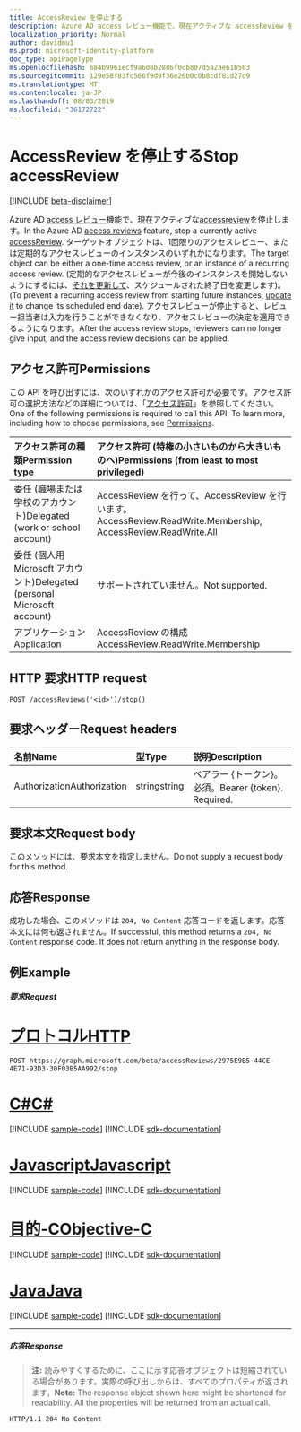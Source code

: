 ```yaml
---
title: AccessReview を停止する
description: Azure AD access レビュー機能で、現在アクティブな accessReview を停止します。  ターゲットオブジェクトは、1回限りのアクセスレビュー、または定期的なアクセスレビューのインスタンスのいずれかになります。  (定期的なアクセスレビューが今後のインスタンスを開始しないようにするには、それを更新して、スケジュールされた終了日を変更します)。  アクセスレビューが停止すると、レビュー担当者は入力を行うことができなくなり、アクセスレビューの決定を適用できるようになります。
localization_priority: Normal
author: davidmu1
ms.prod: microsoft-identity-platform
doc_type: apiPageType
ms.openlocfilehash: 684b9961ecf9a608b2886f0cb807d5a2ae61b503
ms.sourcegitcommit: 129e58f83fc566f9d9f36e26b0c0b8cdf81d27d9
ms.translationtype: MT
ms.contentlocale: ja-JP
ms.lasthandoff: 08/03/2019
ms.locfileid: "36172722"
---
```

# <a name="stop-accessreview"></a><span data-ttu-id="6fb6a-106">AccessReview を停止する</span><span class="sxs-lookup"><span data-stu-id="6fb6a-106">Stop accessReview</span></span>

[!INCLUDE [beta-disclaimer](../../includes/beta-disclaimer.md)]

<span data-ttu-id="6fb6a-107">Azure AD [access レビュー](../resources/accessreviews-root.md)機能で、現在アクティブな[accessreview](../resources/accessreview.md)を停止します。</span><span class="sxs-lookup"><span data-stu-id="6fb6a-107">In the Azure AD [access reviews](../resources/accessreviews-root.md) feature, stop a currently active [accessReview](../resources/accessreview.md).</span></span>  <span data-ttu-id="6fb6a-108">ターゲットオブジェクトは、1回限りのアクセスレビュー、または定期的なアクセスレビューのインスタンスのいずれかになります。</span><span class="sxs-lookup"><span data-stu-id="6fb6a-108">The target object can be either a one-time access review, or an instance of a recurring access review.</span></span>  <span data-ttu-id="6fb6a-109">(定期的なアクセスレビューが今後のインスタンスを開始しないようにするには、[それを更新して](accessreview-update.md)、スケジュールされた終了日を変更します)。</span><span class="sxs-lookup"><span data-stu-id="6fb6a-109">(To prevent a recurring access review from starting future instances, [update it](accessreview-update.md) to change its scheduled end date).</span></span>  <span data-ttu-id="6fb6a-110">アクセスレビューが停止すると、レビュー担当者は入力を行うことができなくなり、アクセスレビューの決定を適用できるようになります。</span><span class="sxs-lookup"><span data-stu-id="6fb6a-110">After the access review stops, reviewers can no longer give input, and the access review decisions can be applied.</span></span>
## <a name="permissions"></a><span data-ttu-id="6fb6a-111">アクセス許可</span><span class="sxs-lookup"><span data-stu-id="6fb6a-111">Permissions</span></span>
<span data-ttu-id="6fb6a-p103">この API を呼び出すには、次のいずれかのアクセス許可が必要です。アクセス許可の選択方法などの詳細については、「[アクセス許可](/graph/permissions-reference)」を参照してください。</span><span class="sxs-lookup"><span data-stu-id="6fb6a-p103">One of the following permissions is required to call this API. To learn more, including how to choose permissions, see [Permissions](/graph/permissions-reference).</span></span>

|<span data-ttu-id="6fb6a-114">アクセス許可の種類</span><span class="sxs-lookup"><span data-stu-id="6fb6a-114">Permission type</span></span>                        | <span data-ttu-id="6fb6a-115">アクセス許可 (特権の小さいものから大きいものへ)</span><span class="sxs-lookup"><span data-stu-id="6fb6a-115">Permissions (from least to most privileged)</span></span>              |
|:--------------------------------------|:---------------------------------------------------------|
|<span data-ttu-id="6fb6a-116">委任 (職場または学校のアカウント)</span><span class="sxs-lookup"><span data-stu-id="6fb6a-116">Delegated (work or school account)</span></span>     | <span data-ttu-id="6fb6a-117">AccessReview を行って、AccessReview を行います。</span><span class="sxs-lookup"><span data-stu-id="6fb6a-117">AccessReview.ReadWrite.Membership, AccessReview.ReadWrite.All</span></span> |
|<span data-ttu-id="6fb6a-118">委任 (個人用 Microsoft アカウント)</span><span class="sxs-lookup"><span data-stu-id="6fb6a-118">Delegated (personal Microsoft account)</span></span> | <span data-ttu-id="6fb6a-119">サポートされていません。</span><span class="sxs-lookup"><span data-stu-id="6fb6a-119">Not supported.</span></span> |
|<span data-ttu-id="6fb6a-120">アプリケーション</span><span class="sxs-lookup"><span data-stu-id="6fb6a-120">Application</span></span>                            | <span data-ttu-id="6fb6a-121">AccessReview の構成</span><span class="sxs-lookup"><span data-stu-id="6fb6a-121">AccessReview.ReadWrite.Membership</span></span>  |

## <a name="http-request"></a><span data-ttu-id="6fb6a-122">HTTP 要求</span><span class="sxs-lookup"><span data-stu-id="6fb6a-122">HTTP request</span></span>
<!-- { "blockType": "ignored" } -->
```http
POST /accessReviews('<id>')/stop()
```
## <a name="request-headers"></a><span data-ttu-id="6fb6a-123">要求ヘッダー</span><span class="sxs-lookup"><span data-stu-id="6fb6a-123">Request headers</span></span>
| <span data-ttu-id="6fb6a-124">名前</span><span class="sxs-lookup"><span data-stu-id="6fb6a-124">Name</span></span>         | <span data-ttu-id="6fb6a-125">型</span><span class="sxs-lookup"><span data-stu-id="6fb6a-125">Type</span></span>        | <span data-ttu-id="6fb6a-126">説明</span><span class="sxs-lookup"><span data-stu-id="6fb6a-126">Description</span></span> |
|:-------------|:------------|:------------|
| <span data-ttu-id="6fb6a-127">Authorization</span><span class="sxs-lookup"><span data-stu-id="6fb6a-127">Authorization</span></span> | <span data-ttu-id="6fb6a-128">string</span><span class="sxs-lookup"><span data-stu-id="6fb6a-128">string</span></span> | <span data-ttu-id="6fb6a-p104">ベアラー \{トークン\}。必須。</span><span class="sxs-lookup"><span data-stu-id="6fb6a-p104">Bearer \{token\}. Required.</span></span> |

## <a name="request-body"></a><span data-ttu-id="6fb6a-131">要求本文</span><span class="sxs-lookup"><span data-stu-id="6fb6a-131">Request body</span></span>
<span data-ttu-id="6fb6a-132">このメソッドには、要求本文を指定しません。</span><span class="sxs-lookup"><span data-stu-id="6fb6a-132">Do not supply a request body for this method.</span></span>


## <a name="response"></a><span data-ttu-id="6fb6a-133">応答</span><span class="sxs-lookup"><span data-stu-id="6fb6a-133">Response</span></span>
<span data-ttu-id="6fb6a-p105">成功した場合、このメソッドは `204, No Content` 応答コードを返します。応答本文には何も返されません。</span><span class="sxs-lookup"><span data-stu-id="6fb6a-p105">If successful, this method returns a `204, No Content` response code. It does not return anything in the response body.</span></span>

## <a name="example"></a><span data-ttu-id="6fb6a-136">例</span><span class="sxs-lookup"><span data-stu-id="6fb6a-136">Example</span></span>
##### <a name="request"></a><span data-ttu-id="6fb6a-137">要求</span><span class="sxs-lookup"><span data-stu-id="6fb6a-137">Request</span></span>

# <a name="httptabhttp"></a>[<span data-ttu-id="6fb6a-138">プロトコル</span><span class="sxs-lookup"><span data-stu-id="6fb6a-138">HTTP</span></span>](#tab/http)
<!-- {
  "blockType": "request",
  "name": "stop_accessReview"
}-->
```http
POST https://graph.microsoft.com/beta/accessReviews/2975E9B5-44CE-4E71-93D3-30F03B5AA992/stop
```
# <a name="ctabcsharp"></a>[<span data-ttu-id="6fb6a-139">C#</span><span class="sxs-lookup"><span data-stu-id="6fb6a-139">C#</span></span>](#tab/csharp)
[!INCLUDE [sample-code](../includes/snippets/csharp/stop-accessreview-csharp-snippets.md)]
[!INCLUDE [sdk-documentation](../includes/snippets/snippets-sdk-documentation-link.md)]

# <a name="javascripttabjavascript"></a>[<span data-ttu-id="6fb6a-140">Javascript</span><span class="sxs-lookup"><span data-stu-id="6fb6a-140">Javascript</span></span>](#tab/javascript)
[!INCLUDE [sample-code](../includes/snippets/javascript/stop-accessreview-javascript-snippets.md)]
[!INCLUDE [sdk-documentation](../includes/snippets/snippets-sdk-documentation-link.md)]

# <a name="objective-ctabobjc"></a>[<span data-ttu-id="6fb6a-141">目的-C</span><span class="sxs-lookup"><span data-stu-id="6fb6a-141">Objective-C</span></span>](#tab/objc)
[!INCLUDE [sample-code](../includes/snippets/objc/stop-accessreview-objc-snippets.md)]
[!INCLUDE [sdk-documentation](../includes/snippets/snippets-sdk-documentation-link.md)]

# <a name="javatabjava"></a>[<span data-ttu-id="6fb6a-142">Java</span><span class="sxs-lookup"><span data-stu-id="6fb6a-142">Java</span></span>](#tab/java)
[!INCLUDE [sample-code](../includes/snippets/java/stop-accessreview-java-snippets.md)]
[!INCLUDE [sdk-documentation](../includes/snippets/snippets-sdk-documentation-link.md)]

---

##### <a name="response"></a><span data-ttu-id="6fb6a-143">応答</span><span class="sxs-lookup"><span data-stu-id="6fb6a-143">Response</span></span>
><span data-ttu-id="6fb6a-p106">**注:** 読みやすくするために、ここに示す応答オブジェクトは短縮されている場合があります。実際の呼び出しからは、すべてのプロパティが返されます。</span><span class="sxs-lookup"><span data-stu-id="6fb6a-p106">**Note:** The response object shown here might be shortened for readability. All the properties will be returned from an actual call.</span></span>
<!-- {
  "blockType": "response",
  "truncated": true
} -->
```http
HTTP/1.1 204 No Content
```

<!-- uuid: 8fcb5dbc-d5aa-4681-8e31-b001d5168d79
2017-06-25 00:00:01 UTC -->
<!--
{
  "type": "#page.annotation",
  "description": "Stop accessReview",
  "keywords": "",
  "section": "documentation",
  "tocPath": "",
  "suppressions": [
  ]
}
-->
